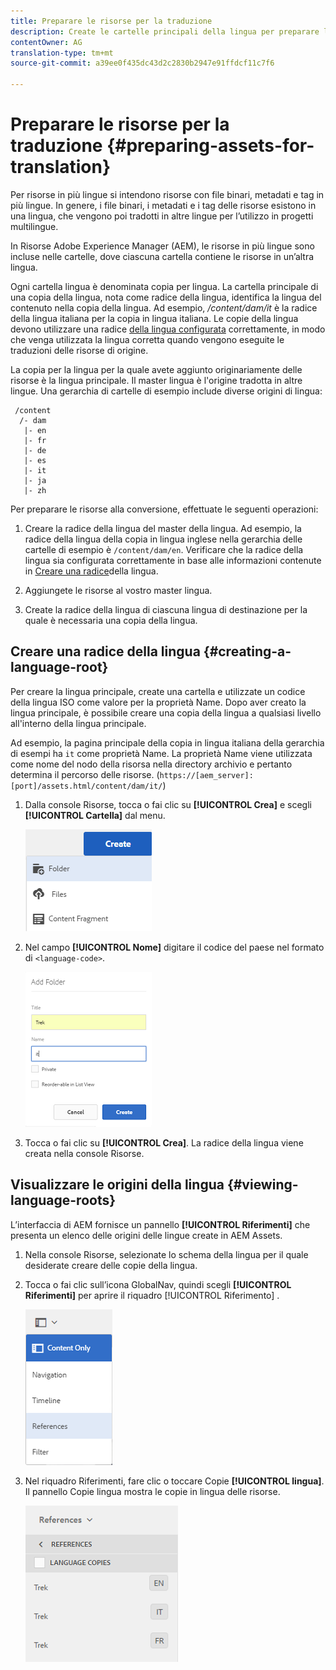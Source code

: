 ```yaml
---
title: Preparare le risorse per la traduzione
description: Create le cartelle principali della lingua per preparare le risorse da tradurre e supportare le risorse multilingue.
contentOwner: AG
translation-type: tm+mt
source-git-commit: a39ee0f435dc43d2c2830b2947e91ffdcf11c7f6

---
```



# Preparare le risorse per la traduzione {#preparing-assets-for-translation}

Per risorse in più lingue si intendono risorse con file binari, metadati e tag in più lingue. In genere, i file binari, i metadati e i tag delle risorse esistono in una lingua, che vengono poi tradotti in altre lingue per l’utilizzo in progetti multilingue.

In Risorse Adobe Experience Manager (AEM), le risorse in più lingue sono incluse nelle cartelle, dove ciascuna cartella contiene le risorse in un’altra lingua.

Ogni cartella lingua è denominata copia per lingua. La cartella principale di una copia della lingua, nota come radice della lingua, identifica la lingua del contenuto nella copia della lingua. Ad esempio, */content/dam/it* è la radice della lingua italiana per la copia in lingua italiana. Le copie della lingua devono utilizzare una radice [della lingua configurata](preparing-assets-for-translation.md#creating-a-language-root) correttamente, in modo che venga utilizzata la lingua corretta quando vengono eseguite le traduzioni delle risorse di origine.

La copia per la lingua per la quale avete aggiunto originariamente delle risorse è la lingua principale. Il master lingua è l&#39;origine tradotta in altre lingue. Una gerarchia di cartelle di esempio include diverse origini di lingua:

```
 /content
  /- dam
   |- en
   |- fr
   |- de
   |- es
   |- it
   |- ja
   |- zh
```

Per preparare le risorse alla conversione, effettuate le seguenti operazioni:

1. Creare la radice della lingua del master della lingua. Ad esempio, la radice della lingua della copia in lingua inglese nella gerarchia delle cartelle di esempio è `/content/dam/en`. Verificare che la radice della lingua sia configurata correttamente in base alle informazioni contenute in [Creare una radice](preparing-assets-for-translation.md#creating-a-language-root)della lingua.

1. Aggiungete le risorse al vostro master lingua.
1. Create la radice della lingua di ciascuna lingua di destinazione per la quale è necessaria una copia della lingua.

## Creare una radice della lingua {#creating-a-language-root}

Per creare la lingua principale, create una cartella e utilizzate un codice della lingua ISO come valore per la proprietà Name. Dopo aver creato la lingua principale, è possibile creare una copia della lingua a qualsiasi livello all&#39;interno della lingua principale.

Ad esempio, la pagina principale della copia in lingua italiana della gerarchia di esempi ha `it` come proprietà Name. La proprietà Name viene utilizzata come nome del nodo della risorsa nella directory archivio e pertanto determina il percorso delle risorse. (`https://[aem_server]:[port]/assets.html/content/dam/it/`)

1. Dalla console Risorse, tocca o fai clic su **[!UICONTROL Crea]** e scegli **[!UICONTROL Cartella]** dal menu.

   ![Crea cartella](assets/Create-folder.png)

1. Nel campo **[!UICONTROL Nome]** digitare il codice del paese nel formato di `<language-code>`.

   ![Aggiungi il codice della lingua nella cartella](assets/Add-language-code-in-folder.png)

1. Tocca o fai clic su **[!UICONTROL Crea]**. La radice della lingua viene creata nella console Risorse.

## Visualizzare le origini della lingua {#viewing-language-roots}

L’interfaccia di AEM fornisce un pannello **[!UICONTROL Riferimenti]** che presenta un elenco delle origini delle lingue create in AEM Assets.

1. Nella console Risorse, selezionate lo schema della lingua per il quale desiderate creare delle copie della lingua.
1. Tocca o fai clic sull’icona GlobalNav, quindi scegli **[!UICONTROL Riferimenti]** per aprire il riquadro [!UICONTROL Riferimento] .

   ![chlimage_1-122](assets/chlimage_1-122.png)

1. Nel riquadro Riferimenti, fare clic o toccare Copie **[!UICONTROL lingua]**. Il pannello Copie  lingua mostra le copie in lingua delle risorse.

   ![chlimage_1-123](assets/chlimage_1-123.png)
